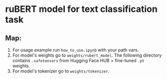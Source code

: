 # ruBERT model for text classification task
## Map:
1. For usage example run <code>how_to_use.ipynb</code> with your path vars.
2. For model's weights go to <code>weights/rubert_model</code>. The following directory contains <code>.safetensors</code> from Hugging Face HUB + fine-tuned <code>.pt</code> weights.
3. For model's tokenizer go to <code>weights/tokenizer</code>.
